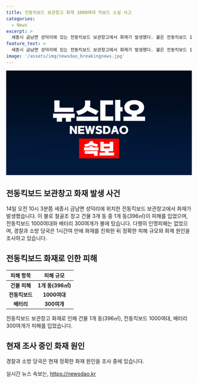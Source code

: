 ```yaml
---
title: 전동킥보드 보관창고 화재 1000여대 킥보드 소실 사고
categories:
  - News
excerpt: >
  세종시 금남면 성덕리에 있는 전동킥보드 보관창고에서 화재가 발생했다. 불은 전동킥보드 1000여대와 배터리 300여개를 태우며 건물 1동을 완전히 불태웠지만, 인명피해는 발생하지 않았다. 경찰과 소방 당국은 화재 원인과 피해 규모를 조사 중이다.
feature_text: >
  세종시 금남면 성덕리에 있는 전동킥보드 보관창고에서 화재가 발생했다. 불은 전동킥보드 1000여대와 배터리 300여개를 태우며 건물 1동을 완전히 불태웠지만, 인명피해는 발생하지 않았다. 경찰과 소방 당국은 화재 원인과 피해 규모를 조사 중이다.
image: '/assets/img/newsdao_breakingnews.jpg'
---
```


<p><img src="/assets/img/newsdao_breakingnews.jpg" alt="bookingtag 속보" /></p>

<h2 data-ke-size="size26">전동킥보드 보관창고 화재 발생 사건</h2>

<p data-ke-size="size16">14일 오전 10시 3분쯤 세종시 금남면 성덕리에 위치한 전동킥보드 보관창고에서 화재가 발생했습니다. 이 불로 철골조 창고 건물 3개 동 중 1개 동(396㎡)이 피해를 입었으며, 전동킥보드 1000여대와 배터리 300여개가 불에 탔습니다. 다행히 인명피해는 없었으며, 경찰과 소방 당국은 1시간여 만에 화재를 진화한 뒤 정확한 피해 규모와 화재 원인을 조사하고 있습니다.</p>

<h2 data-ke-size="size26">전동킥보드 화재로 인한 피해</h2>

<table>
    <thead>
        <tr>
            <th scope="col">피해 항목</th>
            <th scope="col">피해 규모</th>
        </tr>
    </thead>
    <tbody>
        <tr>
            <td style="text-align: center; height: 17px;"><b>건물 피해</b></td>
            <td style="text-align: center; height: 17px;"><b>1개 동(396㎡)</b></td>
        </tr>
        <tr>
            <td style="text-align: center; height: 17px;"><b>전동킥보드</b></td>
            <td style="text-align: center; height: 17px;"><b>1000여대</b></td>
        </tr>
        <tr>
            <td style="text-align: center; height: 17px;"><b>배터리</b></td>
            <td style="text-align: center; height: 17px;"><b>300여개</b></td>
        </tr>
    </tbody>
</table>

<p data-ke-size="size16">전동킥보드 보관창고 화재로 인해 건물 1개 동(396㎡), 전동킥보드 1000여대, 배터리 300여개가 피해를 입었습니다.</p>

<h2 data-ke-size="size26">현재 조사 중인 화재 원인</h2>

<p data-ke-size="size16">경찰과 소방 당국은 현재 정확한 화재 원인을 조사 중에 있습니다.</p>
실시간 뉴스 속보는, <a href="https://newsdao.kr" rel="dofollow">https://newsdao.kr</a>


